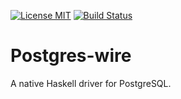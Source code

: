 [![License MIT][badge-license]][license]
[![Build Status][badge-travis]][travis]
# Postgres-wire
A native Haskell driver for PostgreSQL.


[badge-travis]: https://img.shields.io/travis/postgres-haskell/postgres-wire.svg
[travis]: https://travis-ci.org/postgres-haskell/postgres-wire
[badge-license]: https://img.shields.io/badge/license-MIT-blue.svg?dummy
[license]: https://github.com/postgres-haskell/postgres-wire/blob/master/LICENSE
